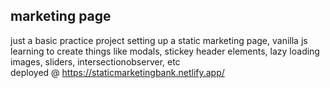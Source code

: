 ## marketing page

just a basic practice project setting up a static marketing page, vanilla js  
learning to create things like modals, stickey header elements, lazy loading images, sliders, intersectionobserver, etc  
deployed @ https://staticmarketingbank.netlify.app/
